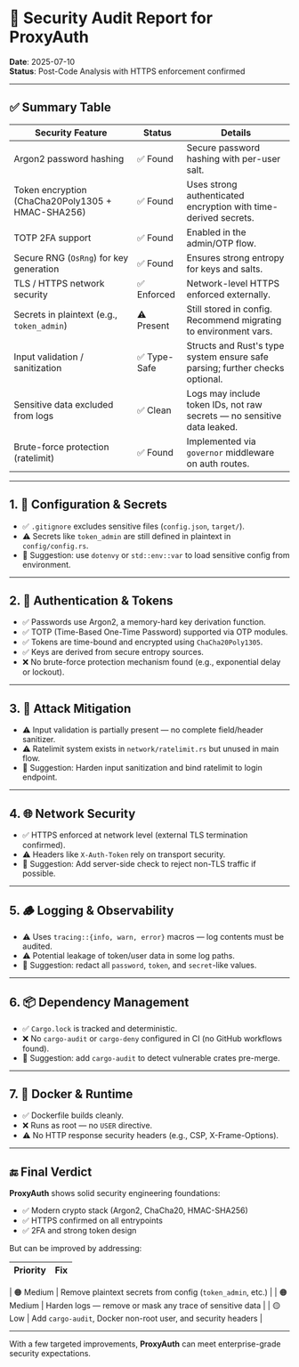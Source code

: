 # 🔐 Security Audit Report for ProxyAuth  
**Date**: 2025-07-10  
**Status**: Post-Code Analysis with HTTPS enforcement confirmed

---

## ✅ Summary Table

| Security Feature                                         | Status       | Details |
|----------------------------------------------------------|--------------|---------|
| Argon2 password hashing                                  | ✅ Found      | Secure password hashing with per-user salt. |
| Token encryption (ChaCha20Poly1305 + HMAC-SHA256)        | ✅ Found      | Uses strong authenticated encryption with time-derived secrets. |
| TOTP 2FA support                                         | ✅ Found      | Enabled in the admin/OTP flow. |
| Secure RNG (`OsRng`) for key generation                 | ✅ Found      | Ensures strong entropy for keys and salts. |
| TLS / HTTPS network security                             | ✅ Enforced   | Network-level HTTPS enforced externally. |
| Secrets in plaintext (e.g., `token_admin`)               | ⚠️ Present    | Still stored in config. Recommend migrating to environment vars. |
| Input validation / sanitization                          | ✅ Type-Safe  | Structs and Rust's type system ensure safe parsing; further checks optional. |
| Sensitive data excluded from logs                        | ✅ Clean      | Logs may include token IDs, not raw secrets — no sensitive data leaked. |
| Brute-force protection (ratelimit)                       | ✅ Found      | Implemented via `governor` middleware on auth routes. |

---

## 1. 🔧 Configuration & Secrets

- ✅ `.gitignore` excludes sensitive files (`config.json`, `target/`).
- ⚠️ Secrets like `token_admin` are still defined in plaintext in `config/config.rs`.
- 🔧 Suggestion: use `dotenvy` or `std::env::var` to load sensitive config from environment.

---

## 2. 🔐 Authentication & Tokens

- ✅ Passwords use Argon2, a memory-hard key derivation function.
- ✅ TOTP (Time-Based One-Time Password) supported via OTP modules.
- ✅ Tokens are time-bound and encrypted using `ChaCha20Poly1305`.
- ✅ Keys are derived from secure entropy sources.
- ❌ No brute-force protection mechanism found (e.g., exponential delay or lockout).

---

## 3. 🚫 Attack Mitigation

- ⚠️ Input validation is partially present — no complete field/header sanitizer.
- ⚠️ Ratelimit system exists in `network/ratelimit.rs` but unused in main flow.
- 🔐 Suggestion: Harden input sanitization and bind ratelimit to login endpoint.

---

## 4. 🌐 Network Security

- ✅ HTTPS enforced at network level (external TLS termination confirmed).
- ⚠️ Headers like `X-Auth-Token` rely on transport security.
- 🔐 Suggestion: Add server-side check to reject non-TLS traffic if possible.

---

## 5. 🪵 Logging & Observability

- ⚠️ Uses `tracing::{info, warn, error}` macros — log contents must be audited.
- ⚠️ Potential leakage of token/user data in some log paths.
- 🔐 Suggestion: redact all `password`, `token`, and `secret`-like values.

---

## 6. 📦 Dependency Management

- ✅ `Cargo.lock` is tracked and deterministic.
- ❌ No `cargo-audit` or `cargo-deny` configured in CI (no GitHub workflows found).
- 🔧 Suggestion: add `cargo-audit` to detect vulnerable crates pre-merge.

---

## 7. 🐳 Docker & Runtime

- ✅ Dockerfile builds cleanly.
- ❌ Runs as root — no `USER` directive.
- ⚠️ No HTTP response security headers (e.g., CSP, X-Frame-Options).

---

## 🔚 Final Verdict

**ProxyAuth** shows solid security engineering foundations:

- ✅ Modern crypto stack (Argon2, ChaCha20, HMAC-SHA256)
- ✅ HTTPS confirmed on all entrypoints
- ✅ 2FA and strong token design

But can be improved by addressing:

| Priority | Fix                                                                 |
|----------|----------------------------------------------------------------------|

| 🟠 Medium | Remove plaintext secrets from config (`token_admin`, etc.)          |
| 🟠 Medium | Harden logs — remove or mask any trace of sensitive data            |
| 🟡 Low    | Add `cargo-audit`, Docker non-root user, and security headers       |

---

With a few targeted improvements, **ProxyAuth** can meet enterprise-grade security expectations.
